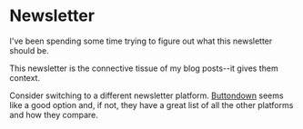 # Newsletter

I've been spending some time trying to figure out what this newsletter should be.

This newsletter is the connective tissue of my blog posts--it gives them context.

Consider switching to a different newsletter platform. [Buttondown](https://buttondown.email/) seems like a good option and, if not, they have a great list of all the other platforms and how they compare.
